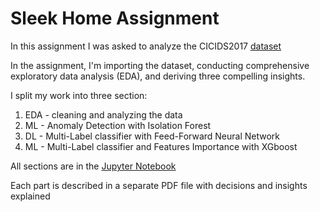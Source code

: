# Sleek Home Assignment
In this assignment I was asked to analyze the CICIDS2017 [dataset](https://www.unb.ca/cic/datasets/ids-2017.html)

In the assignment, I'm importing the dataset, conducting comprehensive exploratory data analysis (EDA), and deriving three
compelling insights.

I split my work into three section:
1. EDA - cleaning and analyzing the data
2. ML - Anomaly Detection with Isolation Forest
3. DL - Multi-Label classifier with Feed-Forward Neural Network
4. ML - Multi-Label classifier and Features Importance with XGboost

All sections are in the [Jupyter Notebook](https://github.com/traviv/sleek_home_assignment/blob/main/sleek_home_assignment.ipynb) 

Each part is described in a separate PDF file with decisions and insights explained

